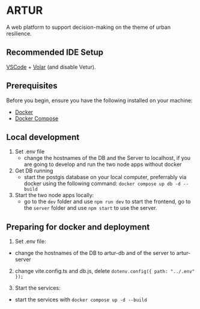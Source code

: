# ARTUR

A web platform to support decision-making on the theme of urban resilience.

## Recommended IDE Setup

[VSCode](https://code.visualstudio.com/) + [Volar](https://marketplace.visualstudio.com/items?itemName=Vue.volar) (and disable Vetur).

## Prerequisites

Before you begin, ensure you have the following installed on your machine:

- [Docker](https://docs.docker.com/get-docker/)
- [Docker Compose](https://docs.docker.com/compose/install/)

## Local development

1. Set .env file
   - change the hostnames of the DB and the Server to localhost, if you are going to develop and run the two node apps without docker
2. Get DB running
   - start the postgis database on your local computer, preferrably via docker using the following command: `docker compose up db -d --build`
3. Start the two node apps locally:
   - go to the `dev` folder and use `npm run dev` to start the frontend, go to the `server` folder and use `npm start` to use the server.

## Preparing for docker and deployment

1. Set .env file:

- change the hostnames of the DB to artur-db and of the server to artur-server

2. change vite.config.ts and db.js, delete `dotenv.config({ path: "../.env" });`

3. Start the services:

- start the services with `docker compose up -d --build`
